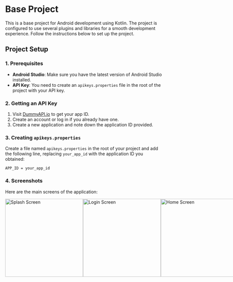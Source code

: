 # Base Project

This is a base project for Android development using Kotlin. The project is configured to use
several plugins and libraries for a smooth development experience. Follow the instructions below to
set up the project.

## Project Setup

### 1. Prerequisites

- **Android Studio**: Make sure you have the latest version of Android Studio installed.
- **API Key**: You need to create an `apikeys.properties` file in the root of the project with your
  API key.

### 2. Getting an API Key

1. Visit [DummyAPI.io](https://dummyapi.io/) to get your app ID.
2. Create an account or log in if you already have one.
3. Create a new application and note down the application ID provided.

### 3. Creating `apikeys.properties`

Create a file named `apikeys.properties` in the root of your project and add the following line,
replacing `your_app_id` with the application ID you obtained:

```
APP_ID = your_app_id
```


### 4. Screenshots

Here are the main screens of the application:

<div style="display: flex; justify-content: space-between;">
  <img src="https://github.com/user-attachments/assets/c45d29f8-73aa-4d44-a3ed-479046175603" alt="Splash Screen" width="250"/>
  <img src="https://github.com/user-attachments/assets/79f56ef2-9b0e-4163-b645-cc65c0d144f3" alt="Login Screen" width="250"/>
  <img src="https://github.com/user-attachments/assets/47bc4c4b-93c1-4c51-9f00-a69ba931c521" alt="Home Screen" width="250"/>
</div>
